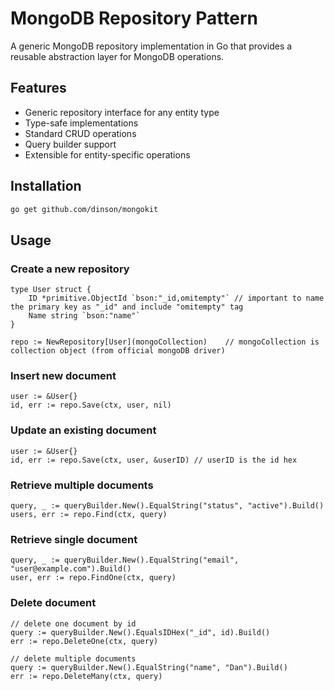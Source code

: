 # MongoDB Repository Pattern

A generic MongoDB repository implementation in Go that provides a reusable abstraction layer for MongoDB operations.

## Features

- Generic repository interface for any entity type
- Type-safe implementations
- Standard CRUD operations
- Query builder support
- Extensible for entity-specific operations

## Installation

```bash
go get github.com/dinson/mongokit
```

## Usage

### Create a new repository
```
type User struct {
    ID *primitive.ObjectId `bson:"_id,omitempty"` // important to name the primary key as "_id" and include "omitempty" tag
    Name string `bson:"name"`
}

repo := NewRepository[User](mongoCollection)    // mongoCollection is collection object (from official mongoDB driver)
```

### Insert new document
```
user := &User{}
id, err := repo.Save(ctx, user, nil)
```

### Update an existing document
```
user := &User{}
id, err := repo.Save(ctx, user, &userID) // userID is the id hex
```

### Retrieve multiple documents
```
query, _ := queryBuilder.New().EqualString("status", "active").Build()
users, err := repo.Find(ctx, query)
```

### Retrieve single document
```
query, _ := queryBuilder.New().EqualString("email", "user@example.com").Build()
user, err := repo.FindOne(ctx, query)
```

### Delete document
```
// delete one document by id
query := queryBuilder.New().EqualsIDHex("_id", id).Build()
err := repo.DeleteOne(ctx, query)

// delete multiple documents
query := queryBuilder.New().EqualString("name", "Dan").Build()
err := repo.DeleteMany(ctx, query)
```